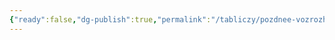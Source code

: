 ```yaml
---
{"ready":false,"dg-publish":true,"permalink":"/tabliczy/pozdnee-vozrozhdenie/poklonenie-volhvov/","dgPassFrontmatter":true}
---
```



